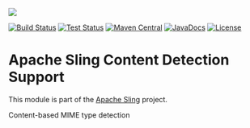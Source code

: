 [<img src="http://sling.apache.org/res/logos/sling.png"/>](http://sling.apache.org)

 [![Build Status](https://builds.apache.org/buildStatus/icon?job=sling-org-apache-sling-commons-contentdetection-1.8)](https://builds.apache.org/view/S-Z/view/Sling/job/sling-org-apache-sling-commons-contentdetection-1.8) [![Test Status](https://img.shields.io/jenkins/t/https/builds.apache.org/view/S-Z/view/Sling/job/sling-org-apache-sling-commons-contentdetection-1.8.svg)](https://builds.apache.org/view/S-Z/view/Sling/job/sling-org-apache-sling-commons-contentdetection-1.8/test_results_analyzer/) [![Maven Central](https://maven-badges.herokuapp.com/maven-central/org.apache.sling/org.apache.sling.commons.contentdetection/badge.svg)](http://search.maven.org/#search%7Cga%7C1%7Cg%3A%22org.apache.sling%22%20a%3A%22org.apache.sling.commons.contentdetection%22) [![JavaDocs](https://www.javadoc.io/badge/org.apache.sling/org.apache.sling.commons.contentdetection.svg)](https://www.javadoc.io/doc/org.apache.sling/org.apache.sling.commons.contentdetection) [![License](https://img.shields.io/badge/License-Apache%202.0-blue.svg)](https://www.apache.org/licenses/LICENSE-2.0)

# Apache Sling Content Detection Support

This module is part of the [Apache Sling](https://sling.apache.org) project.

Content-based MIME type detection
